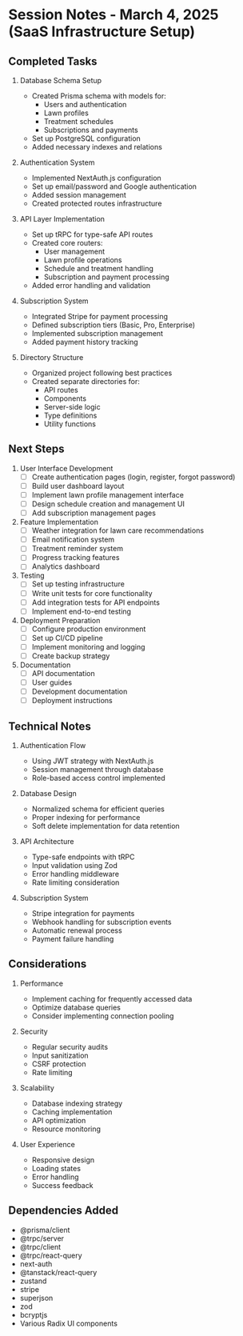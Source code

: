 # Session Notes - March 4, 2025 (SaaS Infrastructure Setup)

## Completed Tasks

1. Database Schema Setup
   - Created Prisma schema with models for:
     * Users and authentication
     * Lawn profiles
     * Treatment schedules
     * Subscriptions and payments
   - Set up PostgreSQL configuration
   - Added necessary indexes and relations

2. Authentication System
   - Implemented NextAuth.js configuration
   - Set up email/password and Google authentication
   - Added session management
   - Created protected routes infrastructure

3. API Layer Implementation
   - Set up tRPC for type-safe API routes
   - Created core routers:
     * User management
     * Lawn profile operations
     * Schedule and treatment handling
     * Subscription and payment processing
   - Added error handling and validation

4. Subscription System
   - Integrated Stripe for payment processing
   - Defined subscription tiers (Basic, Pro, Enterprise)
   - Implemented subscription management
   - Added payment history tracking

5. Directory Structure
   - Organized project following best practices
   - Created separate directories for:
     * API routes
     * Components
     * Server-side logic
     * Type definitions
     * Utility functions

## Next Steps

1. User Interface Development
   - [ ] Create authentication pages (login, register, forgot password)
   - [ ] Build user dashboard layout
   - [ ] Implement lawn profile management interface
   - [ ] Design schedule creation and management UI
   - [ ] Add subscription management pages

2. Feature Implementation
   - [ ] Weather integration for lawn care recommendations
   - [ ] Email notification system
   - [ ] Treatment reminder system
   - [ ] Progress tracking features
   - [ ] Analytics dashboard

3. Testing
   - [ ] Set up testing infrastructure
   - [ ] Write unit tests for core functionality
   - [ ] Add integration tests for API endpoints
   - [ ] Implement end-to-end testing

4. Deployment Preparation
   - [ ] Configure production environment
   - [ ] Set up CI/CD pipeline
   - [ ] Implement monitoring and logging
   - [ ] Create backup strategy

5. Documentation
   - [ ] API documentation
   - [ ] User guides
   - [ ] Development documentation
   - [ ] Deployment instructions

## Technical Notes

1. Authentication Flow
   - Using JWT strategy with NextAuth.js
   - Session management through database
   - Role-based access control implemented

2. Database Design
   - Normalized schema for efficient queries
   - Proper indexing for performance
   - Soft delete implementation for data retention

3. API Architecture
   - Type-safe endpoints with tRPC
   - Input validation using Zod
   - Error handling middleware
   - Rate limiting consideration

4. Subscription System
   - Stripe integration for payments
   - Webhook handling for subscription events
   - Automatic renewal process
   - Payment failure handling

## Considerations

1. Performance
   - Implement caching for frequently accessed data
   - Optimize database queries
   - Consider implementing connection pooling

2. Security
   - Regular security audits
   - Input sanitization
   - CSRF protection
   - Rate limiting

3. Scalability
   - Database indexing strategy
   - Caching implementation
   - API optimization
   - Resource monitoring

4. User Experience
   - Responsive design
   - Loading states
   - Error handling
   - Success feedback

## Dependencies Added
- @prisma/client
- @trpc/server
- @trpc/client
- @trpc/react-query
- next-auth
- @tanstack/react-query
- zustand
- stripe
- superjson
- zod
- bcryptjs
- Various Radix UI components